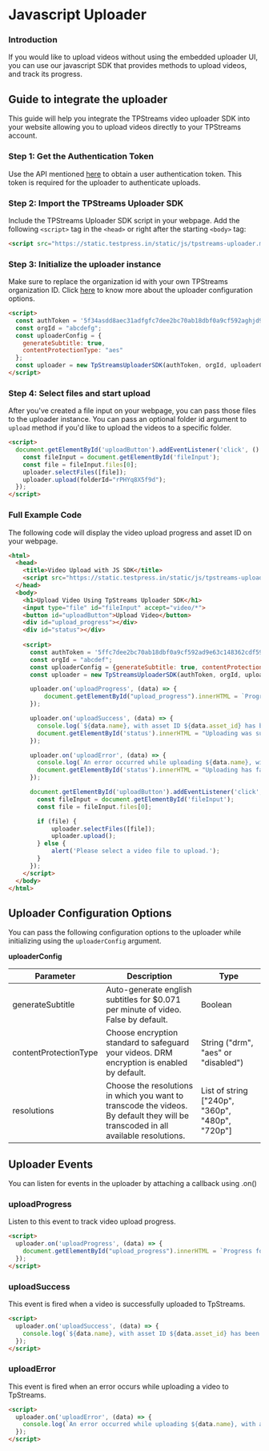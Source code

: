 # Javascript Uploader


### Introduction
If you would like to upload videos without using the embedded uploader UI, you can use our javascript SDK that provides methods to upload videos, and track its progress.


## Guide to integrate the uploader
This guide will help you integrate the TPStreams video uploader SDK into your website allowing you to upload videos directly to your TPStreams account.


### Step 1: Get the Authentication Token
Use the API mentioned [here](../server-api/authentication.md) to obtain a user authentication token. This token is required for the uploader to authenticate uploads.


### Step 2: Import the TPStreams Uploader SDK
Include the TPStreams Uploader SDK script in your webpage. Add the following `<script>` tag in the `<head>` or right after the starting `<body>` tag:

```html
<script src="https://static.testpress.in/static/js/tpstreams-uploader.min.js"></script>
```


### Step 3: Initialize the uploader instance
Make sure to replace the organization id with your own TPStreams organization ID. Click [here](/docs/videos-uploader/javascript-uploader#uploader-configuration-options) to know more about the uploader configuration options.

```html
<script>
  const authToken = '5f34asdd8aec31adfgfc7dee2bc70ab18dbf0a9cf592aghjd9e63c148362cdf595e008bec1';
  const orgId = "abcdefg";
  const uploaderConfig = {
    generateSubtitle: true,
    contentProtectionType: "aes"
  };
  const uploader = new TpStreamsUploaderSDK(authToken, orgId, uploaderConfig);
</script>
```


### Step 4: Select files and start upload
After you've created a file input on your webpage, you can pass those files to the uploader instance.
You can pass an optional folder id argument to `upload` method if you'd like to upload the videos to a specific folder.

```html
<script>
  document.getElementById('uploadButton').addEventListener('click', () => {
    const fileInput = document.getElementById('fileInput');
    const file = fileInput.files[0];
    uploader.selectFiles([file]);
    uploader.upload(folderId="rPHYq8X5f9d");
  });
</script>
```


### Full Example Code
The following code will display the video upload progress and asset ID on your webpage.

```html
<html>
  <head>
    <title>Video Upload with JS SDK</title>
    <script src="https://static.testpress.in/static/js/tpstreams-uploader.min.js"></script>
  </head>
  <body>
    <h1>Upload Video Using TpStreams Uploader SDK</h1>
    <input type="file" id="fileInput" accept="video/*">
    <button id="uploadButton">Upload Video</button>
    <div id="upload_progress"></div>
    <div id="status"></div>
    
    <script>
      const authToken = '5ffc7dee2bc70ab18dbf0a9cf592ad9e63c148362cdf595e008bec1';
      const orgId = "abcdef";
      const uploaderConfig = {generateSubtitle: true, contentProtectionType: "aes"};
      const uploader = new TpStreamsUploaderSDK(authToken, orgId, uploaderConfig);

      uploader.on('uploadProgress', (data) => {
          document.getElementById("upload_progress").innerHTML = `Progress for asset ${data.asset_id}: ${data.progress_percentage}%`;
      });

      uploader.on('uploadSuccess', (data) => {
        console.log(`${data.name}, with asset ID ${data.asset_id} has been uploaded. Transcoding Status: ${data.status}`)
        document.getElementById('status').innerHTML = "Uploading was successful.";
      });

      uploader.on('uploadError', (data) => {
        console.log(`An error occurred while uploading ${data.name}, with asset ID ${data.asset_id}. Transcoding Status: ${data.status}. Error: ${data.error}`)
        document.getElementById('status').innerHTML = "Uploading has failed";
      });

      document.getElementById('uploadButton').addEventListener('click', () => {
        const fileInput = document.getElementById('fileInput');
        const file = fileInput.files[0];

        if (file) {
            uploader.selectFiles([file]);
            uploader.upload();
        } else {
            alert('Please select a video file to upload.');
        }
      });
    </script>
  </body>
</html>

```


## Uploader Configuration Options
You can pass the following configuration options to the uploader while initializing using the `uploaderConfig` argument.

**uploaderConfig**

| Parameter   | Description             | Type            |
|-------------|-------------------------|-----------------|
| generateSubtitle       | Auto-generate english subtitles for $0.071 per minute of video. False by default.                                                  | Boolean         |
| contentProtectionType  | Choose encryption standard to safeguard your videos. DRM encryption is enabled by default.                                         | String ("drm", "aes" or "disabled") |
| resolutions            | Choose the resolutions in which you want to transcode the videos. By default they will be transcoded in all available resolutions. | List of string ["240p", "360p", "480p", "720p"] |



## Uploader Events
You can listen for events in the uploader by attaching a callback using .on()

### uploadProgress
Listen to this event to track video upload progress.

```html
<script>
  uploader.on('uploadProgress', (data) => {
    document.getElementById("upload_progress").innerHTML = `Progress for asset ${data.asset_id}: ${data.progress_percentage}%`;
  });
</script>
```


### uploadSuccess
This event is fired when a video is successfully uploaded to TpStreams.

```html
<script>
  uploader.on('uploadSuccess', (data) => {
    console.log(`${data.name}, with asset ID ${data.asset_id} has been uploaded. Transcoding Status: ${data.status}`)
  });
</script>
```

### uploadError
This event is fired when an error occurs while uploading a video to TpStreams.

```html
<script>
  uploader.on('uploadError', (data) => {
    console.log(`An error occurred while uploading ${data.name}, with asset ID ${data.asset_id}. Transcoding Status: ${data.status}. Error: ${data.error}`)
  });
</script>
```
